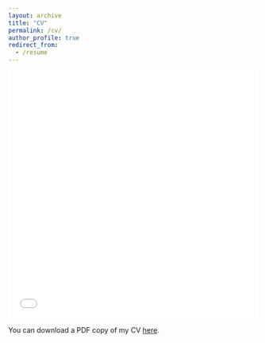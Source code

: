 ```yaml
---
layout: archive
title: "CV"
permalink: /cv/
author_profile: true
redirect_from:
  - /resume
---
```


<iframe src="/files/CV_GrantRoberts.pdf" width="100%" height="500" frameborder="no" border="0" marginwidth="0" marginheight="0"></iframe>

You can download a PDF copy of my CV [here](/files/CV_GrantRoberts.pdf).
